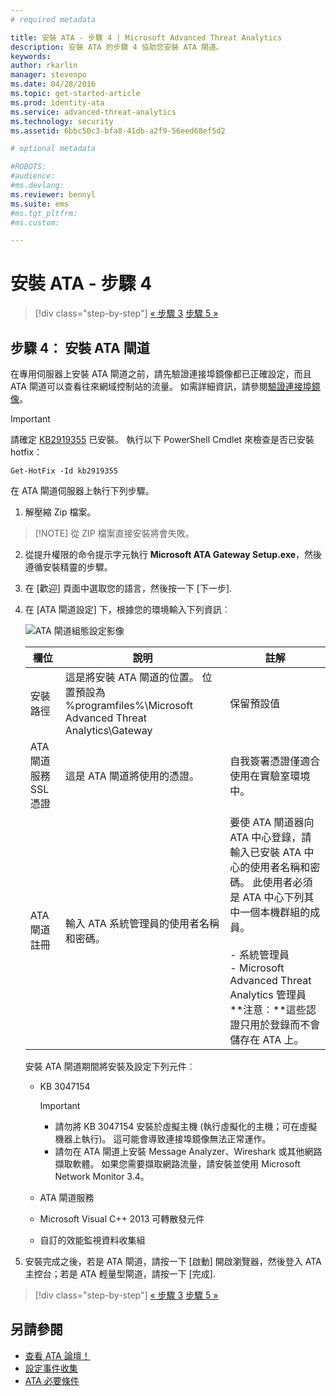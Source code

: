 ```yaml
---
# required metadata

title: 安裝 ATA - 步驟 4 | Microsoft Advanced Threat Analytics
description: 安裝 ATA 的步驟 4 協助您安裝 ATA 閘道。
keywords:
author: rkarlin
manager: stevenpo
ms.date: 04/28/2016
ms.topic: get-started-article
ms.prod: identity-ata
ms.service: advanced-threat-analytics
ms.technology: security
ms.assetid: 6bbc50c3-bfa8-41db-a2f9-56eed68ef5d2

# optional metadata

#ROBOTS:
#audience:
#ms.devlang:
ms.reviewer: bennyl
ms.suite: ems
#ms.tgt_pltfrm:
#ms.custom:

---
```


# 安裝 ATA - 步驟 4

>[!div class="step-by-step"]
[« 步驟 3](install-ata-step3.md)
[步驟 5 »](install-ata-step5.md)

## 步驟 4： 安裝 ATA 閘道

在專用伺服器上安裝 ATA 閘道之前，請先驗證連接埠鏡像都已正確設定，而且 ATA 閘道可以查看往來網域控制站的流量。 如需詳細資訊，請參閱[驗證連接埠鏡像](validate-port-mirroring.md)。


> [!IMPORTANT]
> 請確定 [KB2919355](http://support.microsoft.com/kb/2919355/) 已安裝。  執行以下 PowerShell Cmdlet 來檢查是否已安裝 hotfix：
>
> `Get-HotFix -Id kb2919355`

在 ATA 閘道伺服器上執行下列步驟。

1.  解壓縮 Zip 檔案。 
> [!NOTE] 從 ZIP 檔案直接安裝將會失敗。

2.  從提升權限的命令提示字元執行 **Microsoft ATA Gateway Setup.exe**，然後遵循安裝精靈的步驟。

3.  在 [歡迎] 頁面中選取您的語言，然後按一下 [下一步].

4.  在 [ATA 閘道設定] 下，根據您的環境輸入下列資訊︰

    ![ATA 閘道組態設定影像](media/ATA-Gateway-Configuration.JPG)

    |欄位|說明|註解|
    |---------|---------------|------------|
    |安裝路徑|這是將安裝 ATA 閘道的位置。 位置預設為 %programfiles%\Microsoft Advanced Threat Analytics\Gateway|保留預設值|
    |ATA 閘道服務 SSL 憑證|這是 ATA 閘道將使用的憑證。|自我簽署憑證僅適合使用在實驗室環境中。|
    |ATA 閘道註冊|輸入 ATA 系統管理員的使用者名稱和密碼。|要使 ATA 閘道器向 ATA 中心登錄，請輸入已安裝 ATA 中心的使用者名稱和密碼。 此使用者必須是 ATA 中心下列其中一個本機群組的成員。<br /><br />-   系統管理員<br />-   Microsoft Advanced Threat Analytics 管理員 **注意︰**這些認證只用於登錄而不會儲存在 ATA 上。|
    安裝 ATA 閘道期間將安裝及設定下列元件︰

    -   KB 3047154

        > [!IMPORTANT]
        > -   請勿將 KB 3047154 安裝於虛擬主機 (執行虛擬化的主機；可在虛擬機器上執行)。 這可能會導致連接埠鏡像無法正常運作。 
        > -   請勿在 ATA 閘道上安裝 Message Analyzer、Wireshark 或其他網路擷取軟體。 如果您需要擷取網路流量，請安裝並使用 Microsoft Network Monitor 3.4。

    -   ATA 閘道服務

    -   Microsoft Visual C++ 2013 可轉散發元件

    -   自訂的效能監視資料收集組

5.  安裝完成之後，若是 ATA 閘道，請按一下 [啟動] 開啟瀏覽器，然後登入 ATA 主控台；若是 ATA 輕量型閘道，請按一下 [完成].


>[!div class="step-by-step"]
[« 步驟 3](install-ata-step3.md)
[步驟 5 »](install-ata-step5.md)

## 另請參閱

- [查看 ATA 論壇！](https://social.technet.microsoft.com/Forums/security/en-US/home?forum=mata)
- [設定事件收集](configure-event-collection.md)
- [ATA 必要條件](/advanced-threat-analytics/plan-design/ata-prerequisites)



<!--HONumber=May16_HO1-->



